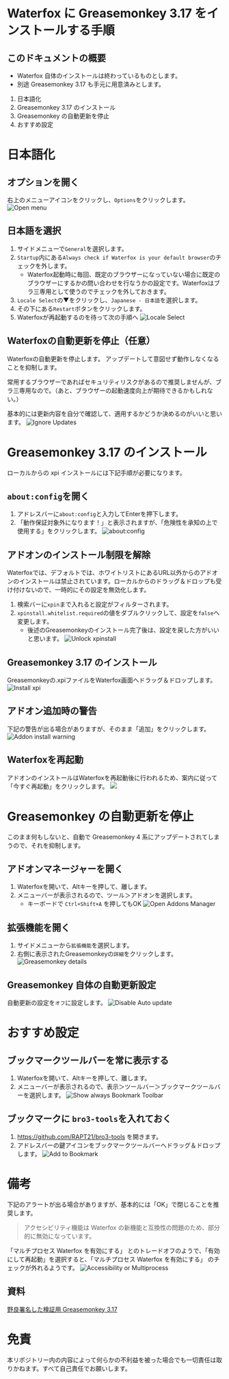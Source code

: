 # Waterfox に Greasemonkey 3.17 をインストールする手順
## このドキュメントの概要
- Waterfox 自体のインストールは終わっているものとします。
- 別途 Greasemonkey 3.17 も手元に用意済みとします。

1. 日本語化
1. Greasemonkey 3.17 のインストール
1. Greasemonkey の自動更新を停止
1. おすすめ設定


# 日本語化
## オプションを開く
右上のメニューアイコンをクリックし、`Options`をクリックします。
![Open menu](assets/waterfox_setup_1-open-options.png)

## 日本語を選択
1. サイドメニューで`General`を選択します。
1. `Startup`内にある`Always check if Waterfox is your default browser`のチェックを外します。
    - Waterfox起動時に毎回、既定のブラウザーになっていない場合に既定のブラウザーにするかの問い合わせを行なうかの設定です。Waterfoxはブラ三専用として使うのでチェックを外しておきます。
1. `Locale Select`の▼をクリックし、`Japanese - 日本語`を選択します。
1. その下にある`Restart`ボタンをクリックします。
1. Waterfoxが再起動するのを待って次の手順へ
![Locale Select](assets/waterfox_setup_2-locale-japanese.png)

## Waterfoxの自動更新を停止（任意）
Waterfoxの自動更新を停止します。
アップデートして意図せず動作しなくなることを抑制します。

常用するブラウザーであればセキュリティリスクがあるので推奨しませんが、ブラ三専用なので。（あと、ブラウザーの起動速度向上が期待できるかもしれない。）

基本的には更新内容を自分で確認して、適用するかどうか決めるのがいいと思います。
![Ignore Updates](assets/waterfox_setup_3-ignore-update-ifneeded.png)

# Greasemonkey 3.17 のインストール
ローカルからの xpi インストールには下記手順が必要になります。

## `about:config`を開く
1. アドレスバーに`about:config`と入力してEnterを押下します。
1. 「動作保証対象外になります！」と表示されますが、「危険性を承知の上で使用する」をクリックします。
![about:config](assets/waterfox_setup_4-about-config.png)

## アドオンのインストール制限を解除
Waterfoxでは、デフォルトでは、ホワイトリストにあるURL以外からのアドオンのインストールは禁止されています。ローカルからのドラッグ＆ドロップも受け付けないので、一時的にその設定を無効化します。

1. 検索バーに`xpin`まで入れると設定がフィルターされます。
1. `xpinstall.whitelist.required`の値をダブルクリックして、設定を`false`へ変更します。
    - 後述のGreasemonkeyのインストール完了後は、設定を戻した方がいいと思います。
![Unlock xpinstall](assets/waterfox_setup_5-xpinstall.png)

## Greasemonkey 3.17 のインストール
Greasemonkeyの.xpiファイルをWaterfox画面へドラッグ＆ドロップします。
![Install xpi](assets/waterfox_setup_6-install-xpi.png)

## アドオン追加時の警告
下記の警告が出る場合がありますが、そのまま「追加」をクリックします。
![Addon install warning](assets/waterfox_setup_7-addon.png)

## Waterfoxを再起動
アドオンのインストールはWaterfoxを再起動後に行われるため、案内に従って「今すぐ再起動」をクリックします。
![](assets/waterfox_setup_8-restart.png)


# Greasemonkey の自動更新を停止
このまま何もしないと、自動で Greasemonkey 4 系にアップデートされてしまうので、それを抑制します。

## アドオンマネージャーを開く
1. Waterfoxを開いて、Altキーを押して、離します。
1. メニューバーが表示されるので、ツール＞アドオンを選択します。
    - キーボードで `Ctrl+Shift+A` を押してもOK
![Open Addons Manager](assets/waterfox_setup_9-addons.png)

## 拡張機能を開く
1. サイドメニューから`拡張機能`を選択します。
1. 右側に表示されたGreasemonkeyの`詳細`をクリックします。
![Greasemonkey details](assets/waterfox_setup_10-addons-manager.png)

## Greasemonkey 自体の自動更新設定
自動更新の設定を`オフ`に設定します。
![Disable Auto update](assets/waterfox_setup_11-addons-gm-noupdate.png)


# おすすめ設定
## ブックマークツールバーを常に表示する
1. Waterfoxを開いて、Altキーを押して、離します。
1. メニューバーが表示されるので、表示＞ツールバー＞ブックマークツールバーを選択します。
![Show always Bookmark Toolbar](assets/waterfox_setup_12-bookmark-toolbar.png)

## ブックマークに `bro3-tools`を入れておく
1. https://github.com/RAPT21/bro3-tools を開きます。
1. アドレスバーの鍵アイコンをブックマークツールバーへドラッグ＆ドロップします。
![Add to Bookmark](assets/waterfox_setup_13-add2bookmark.png)

# 備考
下記のアラートが出る場合がありますが、基本的には「OK」で閉じることを推奨します。

> アクセシビリティ機能は Waterfox の新機能と互換性の問題のため、部分的に無効になっています。

「マルチプロセス Waterfox を有効にする」 とのトレードオフのようで、「有効にして再起動」を選択すると、「マルチプロセス Waterfox を有効にする」 のチェックが外れるようです。
![Accessibility or Multiprocess](assets/waterfox_setup_14-accessibility-or-multiprocess.png)

## 資料
[野良署名した検証用 Greasemonkey 3.17](../Sample/my-greasemonkey-317.xpi)

# 免責
本リポジトリー内の内容によって何らかの不利益を被った場合でも一切責任は取りかねます。すべて自己責任でお願いします。
